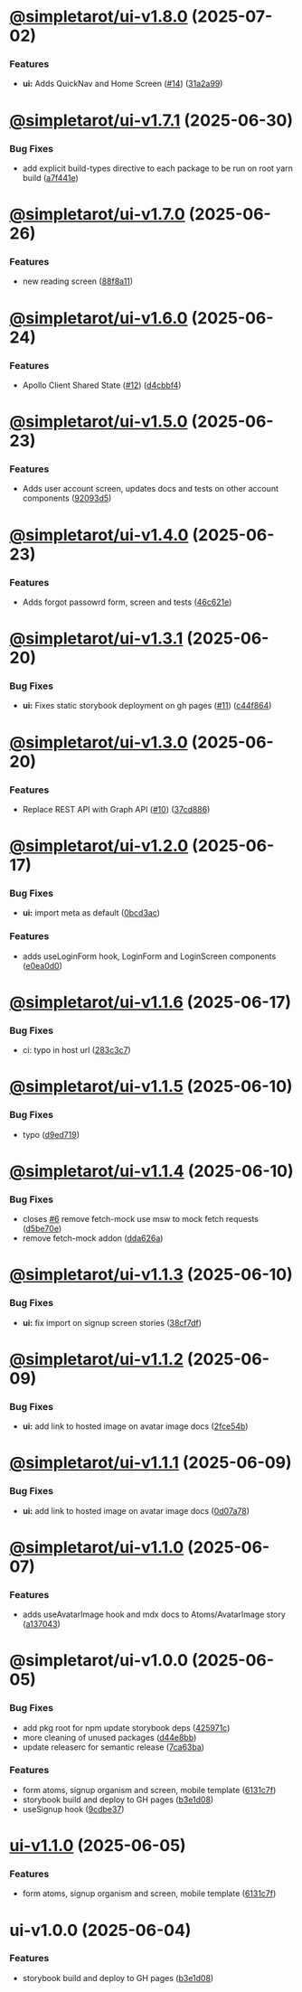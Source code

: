 # [@simpletarot/ui-v1.8.0](https://github.com/avacollins/simple-tarot/compare/@simpletarot/ui-v1.7.1...@simpletarot/ui-v1.8.0) (2025-07-02)


### Features

* **ui:** Adds QuickNav and Home Screen ([#14](https://github.com/avacollins/simple-tarot/issues/14)) ([31a2a99](https://github.com/avacollins/simple-tarot/commit/31a2a9976c484ad3f9d8f54a0b1dafcab19dcba4))

# [@simpletarot/ui-v1.7.1](https://github.com/avacollins/simple-tarot/compare/@simpletarot/ui-v1.7.0...@simpletarot/ui-v1.7.1) (2025-06-30)


### Bug Fixes

* add explicit build-types directive to each package to be run on root yarn build ([a7f441e](https://github.com/avacollins/simple-tarot/commit/a7f441eeddc7155ae4cee34cc42c45fd0ac59697))

# [@simpletarot/ui-v1.7.0](https://github.com/avacollins/simple-tarot/compare/@simpletarot/ui-v1.6.0...@simpletarot/ui-v1.7.0) (2025-06-26)


### Features

* new reading screen ([88f8a11](https://github.com/avacollins/simple-tarot/commit/88f8a11df3fd33ea143e316305a38e6b86dc161d))

# [@simpletarot/ui-v1.6.0](https://github.com/avacollins/simple-tarot/compare/@simpletarot/ui-v1.5.0...@simpletarot/ui-v1.6.0) (2025-06-24)


### Features

* Apollo Client Shared State ([#12](https://github.com/avacollins/simple-tarot/issues/12)) ([d4cbbf4](https://github.com/avacollins/simple-tarot/commit/d4cbbf414dbf4afc7aa77c1485bddc58e610af5d))

# [@simpletarot/ui-v1.5.0](https://github.com/avacollins/simple-tarot/compare/@simpletarot/ui-v1.4.0...@simpletarot/ui-v1.5.0) (2025-06-23)


### Features

* Adds user account screen, updates docs and tests on other account components ([92093d5](https://github.com/avacollins/simple-tarot/commit/92093d534b6a1e7ae9a0df5468e526311d7c9a14))

# [@simpletarot/ui-v1.4.0](https://github.com/avacollins/simple-tarot/compare/@simpletarot/ui-v1.3.1...@simpletarot/ui-v1.4.0) (2025-06-23)


### Features

* Adds forgot passowrd form, screen and tests ([46c621e](https://github.com/avacollins/simple-tarot/commit/46c621e0c8f01666a36903d5d3597e7dac592583))

# [@simpletarot/ui-v1.3.1](https://github.com/avacollins/simple-tarot/compare/@simpletarot/ui-v1.3.0...@simpletarot/ui-v1.3.1) (2025-06-20)


### Bug Fixes

* **ui:** Fixes static storybook deployment on gh pages ([#11](https://github.com/avacollins/simple-tarot/issues/11)) ([c44f864](https://github.com/avacollins/simple-tarot/commit/c44f864e06f425ae9351ec4b7dfdbd29e1b75615))

# [@simpletarot/ui-v1.3.0](https://github.com/avacollins/simple-tarot/compare/@simpletarot/ui-v1.2.0...@simpletarot/ui-v1.3.0) (2025-06-20)


### Features

* Replace REST API with Graph API ([#10](https://github.com/avacollins/simple-tarot/issues/10)) ([37cd886](https://github.com/avacollins/simple-tarot/commit/37cd88687799fc4944c97a28775547af19f00130))

# [@simpletarot/ui-v1.2.0](https://github.com/avacollins/simple-tarot/compare/@simpletarot/ui-v1.1.6...@simpletarot/ui-v1.2.0) (2025-06-17)


### Bug Fixes

* **ui:** import meta as default ([0bcd3ac](https://github.com/avacollins/simple-tarot/commit/0bcd3ac36bd8a166318dd14ff0d9ef6fdea289f5))


### Features

* adds useLoginForm hook, LoginForm and LoginScreen components ([e0ea0d0](https://github.com/avacollins/simple-tarot/commit/e0ea0d021b7337ccc5802b721bbe2a658df6294f))

# [@simpletarot/ui-v1.1.6](https://github.com/avacollins/simple-tarot/compare/@simpletarot/ui-v1.1.5...@simpletarot/ui-v1.1.6) (2025-06-17)


### Bug Fixes

* ci: typo in host url ([283c3c7](https://github.com/avacollins/simple-tarot/commit/283c3c73e3a42671e9bdbe969a2430075e2070f5))

# [@simpletarot/ui-v1.1.5](https://github.com/avacollins/simple-tarot/compare/@simpletarot/ui-v1.1.4...@simpletarot/ui-v1.1.5) (2025-06-10)


### Bug Fixes

* typo ([d9ed719](https://github.com/avacollins/simple-tarot/commit/d9ed7194e86ce1c6a0ab22048dd3d3d7fe649d7d))

# [@simpletarot/ui-v1.1.4](https://github.com/avacollins/simple-tarot/compare/@simpletarot/ui-v1.1.3...@simpletarot/ui-v1.1.4) (2025-06-10)


### Bug Fixes

* closes [#6](https://github.com/avacollins/simple-tarot/issues/6) remove fetch-mock use msw to mock fetch requests ([d5be70e](https://github.com/avacollins/simple-tarot/commit/d5be70ea44a6a7d7861f98b39ba166a975c71e74))
* remove fetch-mock addon ([dda626a](https://github.com/avacollins/simple-tarot/commit/dda626a589e4337de8f6fb9a1df2edb4a302652e))

# [@simpletarot/ui-v1.1.3](https://github.com/avacollins/simple-tarot/compare/@simpletarot/ui-v1.1.2...@simpletarot/ui-v1.1.3) (2025-06-10)


### Bug Fixes

* **ui:** fix import on signup screen stories ([38cf7df](https://github.com/avacollins/simple-tarot/commit/38cf7df7714faed394e6081e847006c93bd424c8))

# [@simpletarot/ui-v1.1.2](https://github.com/avacollins/simple-tarot/compare/@simpletarot/ui-v1.1.1...@simpletarot/ui-v1.1.2) (2025-06-09)


### Bug Fixes

* **ui:** add link to hosted image on avatar image docs ([2fce54b](https://github.com/avacollins/simple-tarot/commit/2fce54bad89b3a5ee2f3a79085476d15e2e2a630))

# [@simpletarot/ui-v1.1.1](https://github.com/avacollins/simple-tarot/compare/@simpletarot/ui-v1.1.0...@simpletarot/ui-v1.1.1) (2025-06-09)


### Bug Fixes

* **ui:** add link to hosted image on avatar image docs ([0d07a78](https://github.com/avacollins/simple-tarot/commit/0d07a78de8662bc2f0dc414e992b8cb261ac7993))

# [@simpletarot/ui-v1.1.0](https://github.com/avacollins/simple-tarot/compare/@simpletarot/ui-v1.0.0...@simpletarot/ui-v1.1.0) (2025-06-07)


### Features

* adds useAvatarImage hook and mdx docs  to Atoms/AvatarImage story ([a137043](https://github.com/avacollins/simple-tarot/commit/a137043c5c29d315d99bb46a1f10af4244d392de))

# @simpletarot/ui-v1.0.0 (2025-06-05)


### Bug Fixes

* add pkg root for npm update storybook deps ([425971c](https://github.com/avacollins/simple-tarot/commit/425971c9593aed03b50a0ffa5adaea6361bc746a))
* more cleaning of unused packages ([d44e8bb](https://github.com/avacollins/simple-tarot/commit/d44e8bb421cbeb96f2dee35ab9ac3a9287877913))
* update releaserc for semantic release ([7ca63ba](https://github.com/avacollins/simple-tarot/commit/7ca63ba9ef72f2db5b0791ce459f1398d90d0e21))


### Features

* form atoms, signup organism and screen, mobile template ([6131c7f](https://github.com/avacollins/simple-tarot/commit/6131c7f265763c63781756013fccaadebc03c022))
* storybook build and deploy to GH pages ([b3e1d08](https://github.com/avacollins/simple-tarot/commit/b3e1d0852b81d589771866fdba304254fff7d0a4))
* useSignup hook ([9cdbe37](https://github.com/avacollins/simple-tarot/commit/9cdbe376c80eb00bd0ef595f851a72d9dfbb7304))

# [ui-v1.1.0](https://github.com/avacollins/simple-tarot/compare/ui-v1.0.0...ui-v1.1.0) (2025-06-05)


### Features

* form atoms, signup organism and screen, mobile template ([6131c7f](https://github.com/avacollins/simple-tarot/commit/6131c7f265763c63781756013fccaadebc03c022))

# ui-v1.0.0 (2025-06-04)


### Features

* storybook build and deploy to GH pages ([b3e1d08](https://github.com/avacollins/simple-tarot/commit/b3e1d0852b81d589771866fdba304254fff7d0a4))
